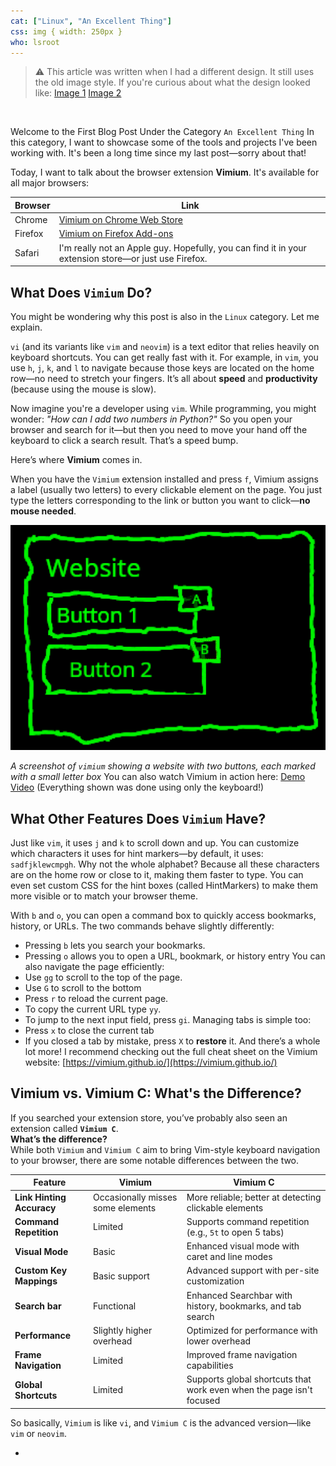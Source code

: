 ```yaml
---
cat: ["Linux", "An Excellent Thing"]
css: img { width: 250px }
who: lsroot
---
```

> ⚠️ This article was written when I had a different design. It still uses the old image style. If you're curious about what the design looked like: [Image 1](https://cloud.fiosproject.de/legacyblog1.png)  [Image 2](https://cloud.fiosproject.de/legacyblog2.png)  
<br>

Welcome to the First Blog Post Under the Category `An Excellent Thing`
In this category, I want to showcase some of the tools and projects I've been working with. It's been a long time since my last post—sorry about that!

Today, I want to talk about the browser extension **Vimium**. It's available for all major browsers:

| Browser | Link                                                                                                           |
| ------- | -------------------------------------------------------------------------------------------------------------- |
| Chrome  | [Vimium on Chrome Web Store](https://chromewebstore.google.com/detail/vimium/dbepggeogbaibhgnhhndojpepiihcmeb) |
| Firefox | [Vimium on Firefox Add-ons](https://addons.mozilla.org/en-US/firefox/addon/vimium-ff/)                         |
| Safari  | I'm really not an Apple guy. Hopefully, you can find it in your extension store—or just use Firefox.           |
## What Does `Vimium` Do?
You might be wondering why this post is also in the `Linux` category. Let me explain.

`vi` (and its variants like `vim` and `neovim`) is a text editor that relies heavily on keyboard shortcuts. You can get really fast with it. For example, in `vim`, you use `h`, `j`, `k`, and `l` to navigate because those keys are located on the home row—no need to stretch your fingers. It’s all about **speed** and **productivity** (because using the mouse is slow).

Now imagine you're a developer using `vim`. While programming, you might wonder: _"How can I add two numbers in Python?"_ So you open your browser and search for it—but then you need to move your hand off the keyboard to click a search result. That’s a speed bump.

Here’s where **Vimium** comes in.

When you have the `Vimium` extension installed and press `f`, Vimium assigns a label (usually two letters) to every clickable element on the page. You just type the letters corresponding to the link or button you want to click—**no mouse needed**.

![A screenshot of `vimium` showing a website with two buttons, each marked with a small letter box](/files/vimium.png "A screenshot of `vimium` showing a website with two buttons, each marked with a small letter box")

_A screenshot of `vimium` showing a website with two buttons, each marked with a small letter box_
You can also watch Vimium in action here: [Demo Video](https://cloud.fiosproject.de/Vimium.mp4) (Everything shown was done using only the keyboard!)
## What Other Features Does `Vimium` Have?
Just like `vim`, it uses `j` and `k` to scroll down and up. You can customize which characters it uses for hint markers—by default, it uses: `sadfjklewcmpgh`. Why not the whole alphabet? Because all these characters are on the home row or close to it, making them faster to type.
You can even set custom CSS for the hint boxes (called HintMarkers) to make them more visible or to match your browser theme.

With `b` and `o`, you can open a command box to quickly access bookmarks, history, or URLs. The two commands behave slightly differently:
- Pressing `b` lets you search your bookmarks.
- Pressing `o` allows you to open a URL, bookmark, or history entry
You can also navigate the page efficiently:
- Use `gg` to scroll to the top of the page.
- Use `G` to scroll to the bottom
- Press `r` to reload the current page.
- To copy the current URL type `yy`.
- To jump to the next input field, press `gi`.
Managing tabs is simple too:
- Press `x` to close the current tab
- If you closed a tab by mistake, press `X` to **restore** it.
And there’s a whole lot more! I recommend checking out the full cheat sheet on the Vimium website: [https://vimium.github.io/](https://vimium.github.io/)
## Vimium vs. Vimium C: What's the Difference?
If you searched your extension store, you’ve probably also seen an extension called **`Vimium C`**.  
**What’s the difference?**  
While both `Vimium` and `Vimium C` aim to bring Vim-style keyboard navigation to your browser, there are some notable differences between the two.


| Feature                   | Vimium                            | Vimium C                                                             |
| ------------------------- | --------------------------------- | -------------------------------------------------------------------- |
| **Link Hinting Accuracy** | Occasionally misses some elements | More reliable; better at detecting clickable elements                |
| **Command Repetition**    | Limited                           | Supports command repetition (e.g., `5t` to open 5 tabs)              |
| **Visual Mode**           | Basic                             | Enhanced visual mode with caret and line modes                       |
| **Custom Key Mappings**   | Basic support                     | Advanced support with per-site customization                         |
| **Search bar**            | Functional                        | Enhanced Searchbar with history, bookmarks, and tab search           |
| **Performance**           | Slightly higher overhead          | Optimized for performance with lower overhead                        |
| **Frame Navigation**      | Limited                           | Improved frame navigation capabilities                               |
| **Global Shortcuts**      | Limited                           | Supports global shortcuts that work even when the page isn't focused |

So basically, `Vimium` is like `vi`, and `Vimium C` is the advanced version—like `vim` or `neovim`.




-